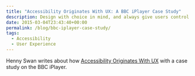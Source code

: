 ```yaml
---
title: "Accessibility Originates With UX: A BBC iPlayer Case Study"
description: Design with choice in mind, and always give users control over the page.
date: 2015-03-04T23:43:40+00:00
permalink: /blog/bbc-iplayer-case-study/
tags:
  - Accessibility
  - User Experience
---
```


Henny Swan writes about how [Accessibility Originates With UX](http://www.smashingmagazine.com/2015/02/23/bbc-iplayer-accessibility-case-study/) with a case study on the BBC iPlayer.
